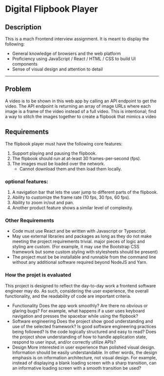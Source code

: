 # Digital Flipbook Player

## Description

This is a mach Frontend interview assignment. It is meant to display the following:
- General knowledge of browsers and the web platform
- Proficiency using JavaScript / React / HTML / CSS to build UI components
- Sense of visual design and attention to detail

---

## Problem

A video is to be shown in this web app by calling an API endpoint to get the video. The API endpoint is returning an array of image URLs where each image is a frame of the video instead of a full video. This is intentional; find a way to stitch the images together to create a flipbook that mimics a video

## Requirements

The flipbook player must have the following core features:
1. Support playing and pausing the flipbook.
2. The flipbook should run at at-least 30 frames-per-second (fps).
3. The images must be loaded over the network.
   - Cannot download them and then load them locally.

### optional features:

1. A navigation bar that lets the user jump to different parts of the flipbook.
2. Ability to customize the frame rate (10 fps, 30 fps, 60 fps).
3. Ability to zoom in/out and pan.
4. Another product feature shows a similar level of complexity.

### Other Requirements

- Code must use React and be written with Javascript or Typescript.
- May use external libraries and packages as long as they do not make meeting the project requirements trivial. major pieces of logic and styling are custom. (For example, it may use the Bootstrap CSS framework but some custom styling with stylesheets should be present)
- The project must be be installable and runnable from the command line without any additional software required beyond NodeJS and Yarn.

### How the projet is evaluated

This project is designed to reflect the day-to-day work a frontend software engineer may do. As such, considering the user experience, the overall functionality, and the readability of code are important criteria.

- Functionality
  Does the app work smoothly? Are there no obvious or glaring bugs? For example, what happens if a user uses keyboard navigation and presses the spacebar while using the flipbook?
- Software engineering
  Does the project show good understanding and use of the selected framework? Is good software engineering practices being followed? Is the code logically structured and easy to read? Does the project show understanding of how to handle application state, respond to user input, and/or correctly utilize APIs?
- Design
  More interested in user experience than polished visual design. Information should be easily understandable. In other words, the design emphasis is on information architecture, not visual design. For example, instead of displaying a blank loading screen with a sharp transition, can an informative loading screen with a smooth transition be used?
